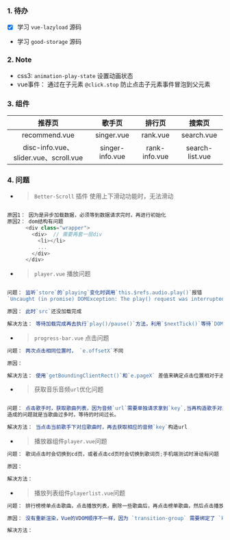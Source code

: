 ### 1. 待办
  
  - [x] 学习 `vue-lazyload` 源码
  - 学习 `good-storage` 源码

### 2. Note

  - css3: `animation-play-state` 设置动画状态
  - vue事件： 通过在子元素 `@click.stop` 防止点击子元素事件冒泡到父元素

### 3. 组件

  推荐页 | 歌手页 | 排行页 | 搜索页
  |:--:|:--:|:--:|:--:|
  recommend.vue | singer.vue | rank.vue | search.vue
  disc-info.vue、slider.vue、scroll.vue | singer-info.vue | rank-info.vue | search-list.vue

### 4. 问题

- >`Better-Scroll` 插件 使用上下滑动功能时，无法滑动

```javascript

原因1： 因为是异步加载数据，必须等到数据请求完时，再进行初始化
原因2： dom结构有问题
      <div class="wrapper">
        <div>  // 需要再套一层div
          <li></li>
          ...
        </div>
      </div>
``` 
- > `player.vue` 播放问题
```javascript

问题： 监听`store`的`playing`变化时调用`this.$refs.audio.play()`报错
`Uncaught (in promise) DOMException: The play() request was interrupted by a new load request.`

原因： 此时`src`还没加载完成

解决方法： 等待加载完成再去执行`play()/pause()`方法，利用`$nextTick()`等待`DOM`更新完成再执行
```

- > `progress-bar.vue` 点击问题
```javascript
问题： 两次点击相同位置时， `e.offsetX`不同

原因： 

解决方法： 使用`getBoundingClientRect()`和`e.pageX` 差值来确定点击位置相对于进度条的位置
```

- > 获取音乐音频`url`优化问题
```javascript

问题： 点击歌手时，获取歌曲列表，因为音频`url`需要单独请求拿到`key`,当再构造歌手对象数据时，就得等待异步获取到`key`之后再构造，
造成的问题就是当歌曲过多时，等待的时间过长。

解决方法： 当点击当前歌手下对应歌曲时，再去获取相应的音频`key`构造url
```

- > 播放器组件`player.vue`问题
```javascript
问题： 歌词点击时会切换到cd页，或者点击cd页时会切换到歌词页;手机端测试时滑动有问题

原因： 

解决方法： 
```
- > 播放列表组件`playerlist.vue`问题
```javascript
问题： 排行榜榜单点击歌曲，点击播放列表，删除一些歌曲后，再点击榜单歌曲，然后点击播放列表，scroll滚动有问题

原因： 没有重新渲染，Vue的VDOM顺序不一样，因为 `transition-group` 需要绑定了 `key`，使用 `v-for` 渲染的元素列表时，它默认使用“就地更新”的策略

解决方法： 
```